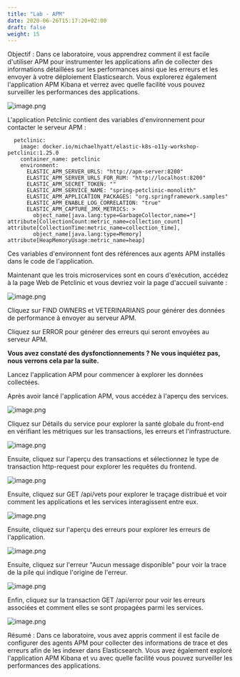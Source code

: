 ```yaml
---
title: "Lab - APM"
date: 2020-06-26T15:17:20+02:00
draft: false
weight: 15
---
```


Objectif : Dans ce laboratoire, vous apprendrez comment il est facile d'utiliser APM pour instrumenter les applications afin de collecter des informations détaillées sur les performances ainsi que les erreurs et les envoyer à votre déploiement Elasticsearch. Vous explorerez également l'application APM Kibana et verrez avec quelle facilité vous pouvez surveiller les performances des applications.

![image.png](/elastic-tutorial/images/attachments/debutant/apm/apm-architecture.png)

L'application Petclinic contient des variables d'environnement pour contacter le serveur APM :


```
  petclinic:
    image: docker.io/michaelhyatt/elastic-k8s-o11y-workshop-petclinic:1.25.0
    container_name: petclinic
    environment:
      ELASTIC_APM_SERVER_URLS: "http://apm-server:8200"
      ELASTIC_APM_SERVER_URLS_FOR_RUM: "http://localhost:8200"
      ELASTIC_APM_SECRET_TOKEN: ""
      ELASTIC_APM_SERVICE_NAME: "spring-petclinic-monolith"
      ELASTIC_APM_APPLICATION_PACKAGES: "org.springframework.samples"
      ELASTIC_APM_ENABLE_LOG_CORRELATION: "true"
      ELASTIC_APM_CAPTURE_JMX_METRICS: >
        object_name[java.lang:type=GarbageCollector,name=*] attribute[CollectionCount:metric_name=collection_count] attribute[CollectionTime:metric_name=collection_time],
        object_name[java.lang:type=Memory] attribute[HeapMemoryUsage:metric_name=heap]
```

Ces variables d'environnent font des références aux agents APM installés dans le code de l'application.

Maintenant que les trois microservices sont en cours d'exécution, accédez à la page Web de Petclinic et vous devriez voir la page d'accueil suivante :

![image.png](/elastic-tutorial/images/attachments/debutant/petclinic-home-page.png)

Cliquez sur FIND OWNERS et VETERINARIANS pour générer des données de performance à envoyer au serveur APM.

Cliquez sur ERROR pour générer des erreurs qui seront envoyées au serveur APM. 

**Vous avez constaté des dysfonctionnements ? Ne vous inquiétez pas, nous verrons cela par la suite.**

Lancez l'application APM pour commencer à explorer les données collectées.

Après avoir lancé l'application APM, vous accédez à l'aperçu des services.

![image.png](/elastic-tutorial/images/attachments/debutant/apm/apm.png)

Cliquez sur Détails du service pour explorer la santé globale du front-end en vérifiant les métriques sur les transactions, les erreurs et l'infrastructure.

![image.png](/elastic-tutorial/images/attachments/debutant/apm/petclinic-overview.png)

Ensuite, cliquez sur l'aperçu des transactions et sélectionnez le type de transaction http-request pour explorer les requêtes du frontend.

![image.png](/elastic-tutorial/images/attachments/debutant/apm/petclinic-react-transactions.png)

Ensuite, cliquez sur GET /api/vets pour explorer le traçage distribué et voir comment les applications et les services interagissent entre eux.

![image.png](/elastic-tutorial/images/attachments/debutant/apm/transaction-sample-id.png)

Ensuite, cliquez sur l'aperçu des erreurs pour explorer les erreurs de l'application.

![image.png](/elastic-tutorial/images/attachments/debutant/apm/petclinic-react-errors.png)

Ensuite, cliquez sur l'erreur "Aucun message disponible" pour voir la trace de la pile qui indique l'origine de l'erreur.

![image.png](/elastic-tutorial/images/attachments/debutant/apm/stacktrace.png)

Enfin, cliquez sur la transaction GET /api/error pour voir les erreurs associées et comment elles se sont propagées parmi les services.

![image.png](/elastic-tutorial/images/attachments/debutant/apm/transaction-sample-id.png)

Résumé : Dans ce laboratoire, vous avez appris comment il est facile de configurer des agents APM pour collecter des informations de trace et des erreurs afin de les indexer dans Elasticsearch. Vous avez également exploré l'application APM Kibana et vu avec quelle facilité vous pouvez surveiller les performances des applications.

